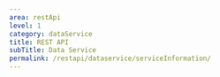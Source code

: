 ```yaml
---
area: restApi
level: 1
category: dataService
title: REST API
subTitle: Data Service
permalink: /restapi/dataservice/serviceInformation/
---
```

